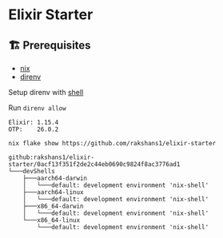 # Elixir Starter

## 🏗️ Prerequisites

- [nix](https://nix.dev/tutorials/install-nix)
- [direnv](https://direnv.net/docs/installation.html)

Setup direnv with [shell](https://direnv.net/docs/hook.html)

Run `direnv allow`

```
Elixir: 1.15.4
OTP:    26.0.2
```

`nix flake show https://github.com/rakshans1/elixir-starter`

```
github:rakshans1/elixir-starter/0acf13f351f2de2c44eb0690c9824f8ac3776ad1
└───devShells
    ├───aarch64-darwin
    │   └───default: development environment 'nix-shell'
    ├───aarch64-linux
    │   └───default: development environment 'nix-shell'
    ├───x86_64-darwin
    │   └───default: development environment 'nix-shell'
    └───x86_64-linux
        └───default: development environment 'nix-shell'
```
